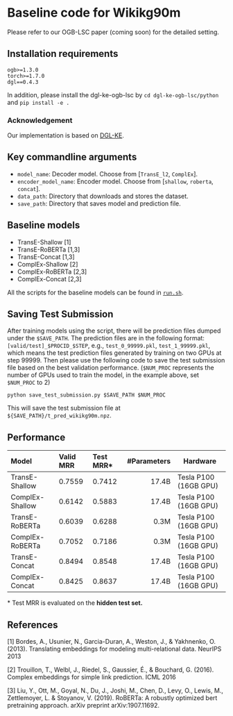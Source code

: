 # Baseline code for Wikikg90m

Please refer to our OGB-LSC paper (coming soon) for the detailed setting.

## Installation requirements
```
ogb>=1.3.0
torch>=1.7.0
dgl==0.4.3
```
In addition, please install the dgl-ke-ogb-lsc by `cd dgl-ke-ogb-lsc/python` and `pip install -e .`

### Acknowledgement 
Our implementation is based on [DGL-KE](https://github.com/awslabs/dgl-ke).

## Key commandline arguments
- `model_name`: Decoder model. Choose from [`TransE_l2`, `ComplEx`].
- `encoder_model_name`: Encoder model. Choose from [`shallow`, `roberta`, `concat`].
- `data_path`: Directory that downloads and stores the dataset.
- `save_path`: Directory that saves model and prediction file.

## Baseline models
- TransE-Shallow [1]
- TransE-RoBERTa [1,3]
- TransE-Concat [1,3]
- ComplEx-Shallow [2]
- ComplEx-RoBERTa [2,3]
- ComplEx-Concat [2,3]

All the scripts for the baseline models can be found in [`run.sh`](https://github.com/snap-stanford/ogb/blob/master/examples/lsc/wikikg90m/run.sh).

## Saving Test Submission
After training models using the script, there will be prediction files dumped under the `$SAVE_PATH`. The prediction files are in the following format: `[valid/test]_$PROCID_$STEP`, e.g., `test_0_99999.pkl`, `test_1_99999.pkl`, which means the test prediction files generated by training on two GPUs at step 99999. Then please use the following code to save the test submission file based on the best validation performance.
(`$NUM_PROC` represents the number of GPUs used to train the model, in the example above, set `$NUM_PROC` to 2)
```
python save_test_submission.py $SAVE_PATH $NUM_PROC
```
This will save the test submission file at `${SAVE_PATH}/t_pred_wikikg90m.npz`.

## Performance

| Model              |Valid MRR  | Test MRR*   | \#Parameters    | Hardware |
|:------------------ |:--------------   |:---------------| --------------:|----------|
| TransE-Shallow     | 0.7559 | 0.7412 | 17.4B  | Tesla P100 (16GB GPU) |
| ComplEx-Shallow    | 0.6142 | 0.5883 | 17.4B  | Tesla P100 (16GB GPU) |
| TransE-RoBERTa     | 0.6039 | 0.6288 | 0.3M   | Tesla P100 (16GB GPU) |
| ComplEx-RoBERTa    | 0.7052 | 0.7186 | 0.3M   | Tesla P100 (16GB GPU) |
| TransE-Concat      | 0.8494 | 0.8548 | 17.4B  | Tesla P100 (16GB GPU) |
| ComplEx-Concat     | 0.8425 | 0.8637 | 17.4B  | Tesla P100 (16GB GPU) |

\* Test MRR is evaluated on the **hidden test set.**


## References
[1] Bordes, A., Usunier, N., Garcia-Duran, A., Weston, J., & Yakhnenko, O. (2013). Translating embeddings for modeling multi-relational data. NeurIPS 2013

[2] Trouillon, T., Welbl, J., Riedel, S., Gaussier, É., & Bouchard, G. (2016). Complex embeddings for simple link prediction. ICML 2016

[3] Liu, Y., Ott, M., Goyal, N., Du, J., Joshi, M., Chen, D., Levy, O., Lewis, M., Zettlemoyer, L. & Stoyanov, V. (2019). RoBERTa: A robustly optimized bert pretraining approach. arXiv preprint arXiv:1907.11692.

